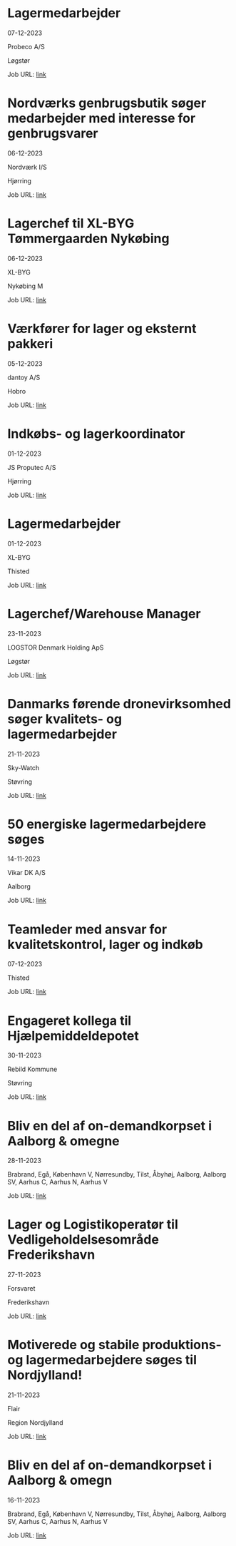# Lagermedarbejder
07-12-2023

Probeco A/S

Løgstør

Job URL: [link](https://www.jobindex.dk/jobannonce/497648/lagermedarbejder)


# Nordværks genbrugsbutik søger medarbejder med interesse for genbrugsvarer
06-12-2023

Nordværk I/S

Hjørring

Job URL: [link](https://candidate.hr-manager.net/ApplicationInit.aspx?cid=2768&ProjectId=143602&DepartmentId=18961&MediaId=4629)


# Lagerchef til XL-BYG Tømmergaarden Nykøbing
06-12-2023

XL-BYG

Nykøbing M

Job URL: [link](https://app.elvium.com/da/positions/24072/job_posting?referer_host=www.jobindex.dk)


# Værkfører for lager og eksternt pakkeri
05-12-2023

dantoy A/S

Hobro

Job URL: [link](https://www.jobindex.dk/jobannonce/497399/vaerkfoerer-for-lager-og-eksternt-pakkeri)


# Indkøbs- og lagerkoordinator
01-12-2023

JS Proputec A/S

Hjørring

Job URL: [link](https://www.jobindex.dk/jobannonce/497102/indkoebs-og-lagerkoordinator)


# Lagermedarbejder
01-12-2023

XL-BYG

Thisted

Job URL: [link](https://app.elvium.com/da/positions/24017/job_posting?referer_host=www.jobindex.dk)


# Lagerchef/Warehouse Manager
23-11-2023

LOGSTOR Denmark Holding ApS

Løgstør

Job URL: [link](https://logstordk.varbi.com/dk/what:job/jobID:590374/)


# Danmarks førende dronevirksomhed søger kvalitets- og lagermedarbejder
21-11-2023

Sky-Watch

Støvring

Job URL: [link](https://www.jobindex.dk/img/pdf/16480_Skywatch_Jobopslag_lager_kvalitetsmedarbejder_NOV2023.pdf)


# 50 energiske lagermedarbejdere søges
14-11-2023

Vikar DK A/S

Aalborg

Job URL: [link](https://www.jobindex.dk/jobannonce/495925/50-energiske-lagermedarbejdere-soeges)


# Teamleder med ansvar for kvalitetskontrol, lager og indkøb
07-12-2023



Thisted

Job URL: [link](https://www.nordjyskejob.dk/resultat/teamleder-med-ansvar-for-kvalitetskontrol-lager-og-indkoeb-lja-85158516.aspx?jobId=LJA-85158516&list=SearchResultsJobsIds&index=5&querydesc=SearchJobQueryDescription&viewedfrom=1)


# Engageret kollega til Hjælpemiddeldepotet
30-11-2023

Rebild Kommune

Støvring

Job URL: [link](https://portal.signatur.dk/ExtJobs/DefaultHosting/JobDetails.aspx?ClientId=1541&WebAdId=117487)


# Bliv en del af on-demandkorpset i Aalborg & omegne
28-11-2023



Brabrand, Egå, København V, Nørresundby, Tilst, Åbyhøj, Aalborg, Aalborg SV, Aarhus C, Aarhus N, Aarhus V

Job URL: [link](https://mit.moment.dk/jobopslag/vis?no=187183)


# Lager og Logistikoperatør til Vedligeholdelsesområde Frederikshavn
27-11-2023

Forsvaret

Frederikshavn

Job URL: [link](https://karriere.forsvaret.dk/job/opslag/?vacantPositionId=187452&mediaId=4681)


# Motiverede og stabile produktions- og lagermedarbejdere søges til Nordjylland!
21-11-2023

Flair

Region Nordjylland

Job URL: [link](https://www.flair.dk/ledige-stillinger/motiverede-og-stabile-produktions-og-lagermedarbejdere-soeges-til-nordjylland/?id=149079)


# Bliv en del af on-demandkorpset i Aalborg & omegn
16-11-2023



Brabrand, Egå, København V, Nørresundby, Tilst, Åbyhøj, Aalborg, Aalborg SV, Aarhus C, Aarhus N, Aarhus V

Job URL: [link](https://mit.moment.dk/jobopslag/vis?no=187055)


